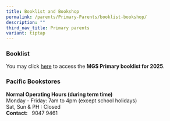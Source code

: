 ```yaml
---
title: Booklist and Bookshop
permalink: /parents/Primary-Parents/booklist-bookshop/
description: ""
third_nav_title: Primary parents
variant: tiptap
---
```

<h3>Booklist</h3>
<p>You may click&nbsp;<a href="https://drive.google.com/drive/folders/1CLuGxKLKxBkkmaUgAeVJNISnrRwSJUG1?usp=drive_link" rel="noopener noreferrer nofollow" target="_blank">here</a>&nbsp;to
access the&nbsp;<strong>MGS Primary booklist for 2025</strong>.</p>
<h3>Pacific Bookstores</h3>
<p><strong>Normal Operating Hours (during term time)</strong> 
<br>Monday - Friday: 7am to 4pm (except school holidays)
<br>Sat, Sun &amp; PH : Closed
<br><strong>Contact:</strong>&nbsp;&nbsp;&nbsp;9047 9461</p>